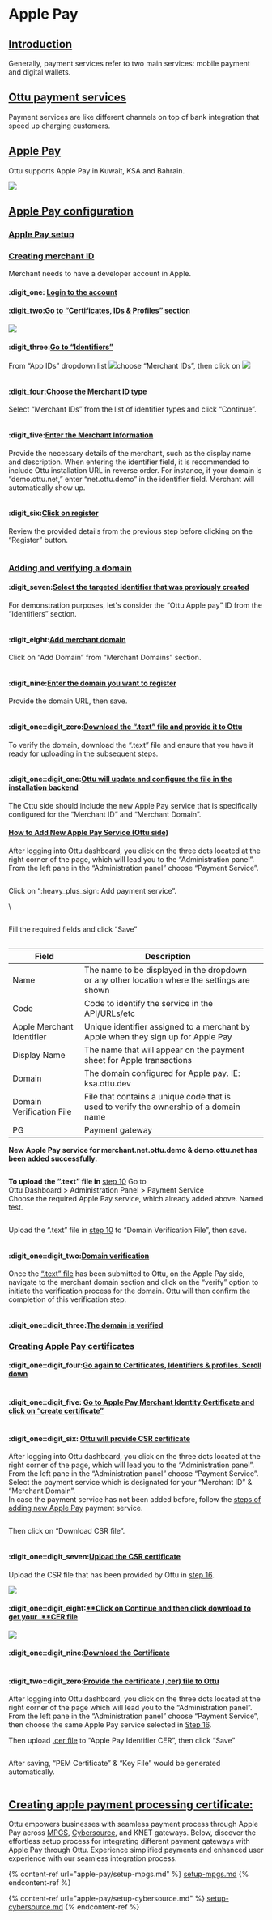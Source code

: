 # Apple Pay

## [Introduction](apple-pay.md#introduction)

Generally, payment services refer to two main services: mobile payment and digital wallets.

## [Ottu payment services](apple-pay.md#ottu-payment-services)

Payment services are like different channels on top of bank integration that speed up charging customers.

## [Apple Pay](apple-pay.md#apple-pay)

Ottu supports Apple Pay in Kuwait, KSA and Bahrain.

![](<../.gitbook/assets/Apple Pay.png>)

## [Apple Pay configuration](apple-pay.md#apple-pay-configuration)

### [Apple Pay setup](apple-pay.md#apple-pay-setup)

### [Creating merchant ID](apple-pay.md#creating-merchant-id)

Merchant needs to have a developer account in Apple.

#### :digit\_one: [**Login to the account**](apple-pay.md#login-to-the-account)

#### :digit\_two:[**Go to “Certificates, IDs & Profiles” section**](apple-pay.md#go-to-certificates-ids-and-profiles-section)

![](../.gitbook/assets/creating-merchant-id.png)

#### :digit\_three:[**Go to “Identifiers”** ](apple-pay.md#go-to-identifiers)

From “App IDs” dropdown list ![](<../.gitbook/assets/image (11).png>)choose “Merchant IDs”, then click on ![](<../.gitbook/assets/image (14).png>) &#x20;

<figure><img src="../.gitbook/assets/image (12).png" alt=""><figcaption></figcaption></figure>

#### :digit\_four:[Choose the Merchant ID type ](apple-pay.md#choose-the-merchant-id-type)

Select “Merchant IDs” from the list of identifier types and click “Continue”.

<div data-full-width="true">

<img src="../.gitbook/assets/merchant-ids (1).png" alt="">

</div>

#### :digit\_five:[**Enter the Merchant Information**](apple-pay.md#enter-the-merchant-information)

Provide the necessary details of the merchant, such as the display name and description. When entering the identifier field, it is recommended to include Ottu installation URL in reverse order. For instance, if your domain is “demo.ottu.net,” enter “net.ottu.demo” in the identifier field. Merchant will automatically show up.

<figure><img src="../.gitbook/assets/image (9).png" alt=""><figcaption></figcaption></figure>

#### :digit\_six:[**Click on register**](apple-pay.md#click-on-register)&#x20;

Review the provided details from the previous step before clicking on the “Register” button.

<figure><img src="../.gitbook/assets/image (4).png" alt=""><figcaption></figcaption></figure>

### [Adding and verifying a domain](apple-pay.md#adding-and-verifying-a-domain)

#### :digit\_seven:[Select the targeted identifier that was previously created](apple-pay.md#select-the-targeted-identifier-that-was-previously-created)

For demonstration purposes, let's consider the “Ottu Apple pay” ID from the “Identifiers” section.

<figure><img src="../.gitbook/assets/image (7).png" alt=""><figcaption></figcaption></figure>

#### :digit\_eight:[**Add merchant domain**](apple-pay.md#add-merchant-domain)

Click on “Add Domain” from “Merchant Domains” section.

<figure><img src="../.gitbook/assets/image (1).png" alt=""><figcaption></figcaption></figure>

#### &#x20; :digit\_nine:[**Enter the domain you want to register**](apple-pay.md#enter-the-domain-you-want-to-register)

Provide the domain URL, then save.

<figure><img src="../.gitbook/assets/image (5).png" alt=""><figcaption></figcaption></figure>

#### :digit\_one::digit\_zero:[**Download the “.text” file and provide it to Ottu**](apple-pay.md#download-the-.text-file-and-provide-it-to-ottu)

To verify the domain, download the “.text” file and ensure that you have it ready for uploading in the subsequent steps.

<figure><img src="../.gitbook/assets/image (2).png" alt=""><figcaption></figcaption></figure>

#### :digit\_one::digit\_one:[**Ottu will update and configure the file in the installation backend**](apple-pay.md#ottu-will-update-and-configure-the-file-in-the-installation-backend)

The Ottu side should include the new Apple Pay service that is specifically configured for the “Merchant ID” and “Merchant Domain”.

#### [How to Add New Apple Pay Service (Ottu side)](apple-pay.md#how-to-add-new-apple-pay-service-ottu-side)

After logging into Ottu dashboard, you click on the three dots located at the right corner of the page, which will lead you to the “Administration panel”. From the left pane in the “Administration panel” choose “Payment  Service”.

<figure><img src="../.gitbook/assets/16-1 (1).png" alt=""><figcaption></figcaption></figure>

Click on “:heavy\_plus\_sign: Add payment service”.

\


<figure><img src="../.gitbook/assets/image (6).png" alt=""><figcaption></figcaption></figure>

Fill the required fields and click “Save”

<figure><img src="../.gitbook/assets/image (8).png" alt=""><figcaption></figcaption></figure>

<table><thead><tr><th>Field</th><th>Description</th><th data-hidden></th></tr></thead><tbody><tr><td>Name</td><td>The name to be displayed in the dropdown or any other location where the settings are shown</td><td></td></tr><tr><td>Code</td><td>Code to identify the service in the API/URLs/etc</td><td></td></tr><tr><td>Apple Merchant Identifier</td><td>Unique identifier assigned to a merchant by Apple when they sign up for Apple Pay</td><td></td></tr><tr><td>Display Name</td><td>The name that will appear on the payment sheet for Apple transactions</td><td></td></tr><tr><td>Domain</td><td>The domain configured for Apple pay. IE: ksa.ottu.dev</td><td></td></tr><tr><td>Domain Verification File</td><td>File that contains a unique code that is used to verify the ownership of a domain name</td><td></td></tr><tr><td>PG</td><td>Payment gateway</td><td></td></tr></tbody></table>

**New Apple Pay service for merchant.net.ottu.demo & demo.ottu.net has been added successfully.**

<figure><img src="../.gitbook/assets/image (13).png" alt=""><figcaption></figcaption></figure>



**To upload the “.text” file in** [step 10](apple-pay.md#download-the-.text-file-and-provide-it-to-ottu) Go to \
Ottu Dashboard > Administration Panel > Payment Service\
Choose the required Apple Pay service, which already added above. Named test.

<figure><img src="../.gitbook/assets/image (1) (1).png" alt=""><figcaption></figcaption></figure>

Upload the “.text” file in [step 10](apple-pay.md#download-the-.text-file-and-provide-it-to-ottu) to “Domain Verification File”, then save.

<figure><img src="../.gitbook/assets/image (26).png" alt=""><figcaption></figcaption></figure>

#### :digit\_one::digit\_two:[Domain verification](apple-pay.md#domain-verification)

Once the [“.text” file](apple-pay.md#download-the-.text-file-and-provide-it-to-ottu) has been submitted to Ottu, on the Apple Pay side, navigate to the merchant domain section and click on the “verify” option to initiate the verification process for the domain. Ottu will then confirm the completion of this verification step.

<figure><img src="../.gitbook/assets/image (20).png" alt=""><figcaption></figcaption></figure>

#### &#x20;:digit\_one::digit\_three:[**The domain is verified**](apple-pay.md#the-domain-is-verified)

### [Creating Apple Pay certificates](apple-pay.md#creating-apple-pay-certificates)

#### :digit\_one::digit\_four:[**Go again to Certificates, Identifiers & profiles. Scroll down**](apple-pay.md#go-again-to-certificates-identifiers-and-profiles.-scroll-down)

<figure><img src="../.gitbook/assets/image (24).png" alt=""><figcaption></figcaption></figure>

#### &#x20;:digit\_one::digit\_five: [**Go to Apple Pay Merchant Identity Certificate and click on “create certificate”**](apple-pay.md#go-to-apple-pay-merchant-identity-certificate-and-click-on-create-certificate)

<figure><img src="../.gitbook/assets/image (18).png" alt=""><figcaption></figcaption></figure>

#### :digit\_one::digit\_six: [**Ottu will provide CSR certificate**](apple-pay.md#ottu-will-provide-csr-certificate)

After logging into Ottu dashboard, you click on the three dots located at the right corner of the page, which will lead you to the “Administration panel”. From the left pane in the “Administration panel” choose “Payment  Service”. \
Select the payment service which is designated for your “Merchant ID” & “Merchant Domain”. \
In case the payment service has not been added before, follow the [steps of adding new Apple Pay](apple-pay.md#how-to-add-new-apple-pay-service-ottu-side) payment service.&#x20;

<figure><img src="../.gitbook/assets/image (17).png" alt=""><figcaption></figcaption></figure>

Then click on “Download CSR file”.

<figure><img src="../.gitbook/assets/image (15).png" alt=""><figcaption></figcaption></figure>

#### :digit\_one::digit\_seven:[**Upload the CSR certificate**](apple-pay.md#upload-the-csr-certificate)

Upload the CSR file that has been provided by Ottu in [step 16](apple-pay.md#ottu-will-provide-csr-certificate).

![](<../.gitbook/assets/17-get-certfile (1).png>)

#### :digit\_one::digit\_eight:[**Click on Continue and then click download to get your .**CER **file**](apple-pay.md#click-on-continue-and-then-click-download-to-get-your-.cer-file)

![](../.gitbook/assets/18-download-certfile.png)

#### :digit\_one::digit\_nine:[**Download the Certificate**](apple-pay.md#download-the-certificate) &#x20;

<figure><img src="../.gitbook/assets/image (19).png" alt=""><figcaption></figcaption></figure>

#### :digit\_two::digit\_zero:[**Provide the certificate (.cer) file to Ottu**](apple-pay.md#provide-the-certificate-.cer-file-to-ottu)

After logging into Ottu dashboard, you click on the three dots located at the right corner of the page which will lead you to the “Administration panel”. From the left pane in the “Administration panel” choose “Payment  Service”, then choose the same Apple Pay service  selected in [Step 16](apple-pay.md#ottu-will-provide-csr-certificate).

Then upload [.cer file](apple-pay.md#download-the-certificate) to “Apple Pay Identifier CER”, then click “Save”

<figure><img src="../.gitbook/assets/image (21).png" alt=""><figcaption></figcaption></figure>



After saving, “PEM Certificate” & “Key File” would be generated automatically.&#x20;

<figure><img src="../.gitbook/assets/19-2.png" alt=""><figcaption></figcaption></figure>

## [Creating apple payment processing certificate:](apple-pay.md#creating-apple-payment-processing-certificate)

Ottu empowers businesses with seamless payment process through Apple Pay across [MPGS](apple-pay/setup-mpgs.md), [Cybersource](apple-pay/setup-cybersource.md), and KNET gateways. Below, discover the effortless setup process for integrating different payment gateways with Apple Pay through Ottu. Experience simplified payments and enhanced user experience with our seamless integration process.

{% content-ref url="apple-pay/setup-mpgs.md" %}
[setup-mpgs.md](apple-pay/setup-mpgs.md)
{% endcontent-ref %}

{% content-ref url="apple-pay/setup-cybersource.md" %}
[setup-cybersource.md](apple-pay/setup-cybersource.md)
{% endcontent-ref %}
